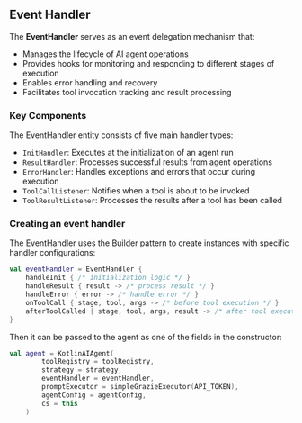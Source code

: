 ## Event Handler

The **EventHandler** serves as an event delegation mechanism that:

- Manages the lifecycle of AI agent operations
- Provides hooks for monitoring and responding to different stages of execution
- Enables error handling and recovery
- Facilitates tool invocation tracking and result processing

### Key Components

The EventHandler entity consists of five main handler types:

- `InitHandler`: Executes at the initialization of an agent run
- `ResultHandler`: Processes successful results from agent operations
- `ErrorHandler`: Handles exceptions and errors that occur during execution
- `ToolCallListener`: Notifies when a tool is about to be invoked
- `ToolResultListener`: Processes the results after a tool has been called

### Creating an event handler

The EventHandler uses the Builder pattern to create instances with specific handler configurations:

```kotlin
val eventHandler = EventHandler {
    handleInit { /* initialization logic */ }
    handleResult { result -> /* process result */ }
    handleError { error -> /* handle error */ }
    onToolCall { stage, tool, args -> /* before tool execution */ }
    afterToolCalled { stage, tool, args, result -> /* after tool execution */ }
}
```

Then it can be passed to the agent as one of the fields in the constructor:

```kotlin
val agent = KotlinAIAgent(
        toolRegistry = toolRegistry,
        strategy = strategy,
        eventHandler = eventHandler,
        promptExecutor = simpleGrazieExecutor(API_TOKEN),
        agentConfig = agentConfig,
        cs = this
    )
```